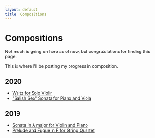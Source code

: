 ```yaml
---
layout: default
title: Compositions
---
```


# Compositions

Not much is going on here as of now, but congratulations for finding this page.

This is where I'll be posting my progress in composition.

## 2020

* [Waltz for Solo Violin](/compositions/waltz-violin)
* ["Salish Sea" Sonata for Piano and Viola](/compositions/salish-sea)

## 2019

* [Sonata in A major for Violin and Piano](/compositions/sonata-amy)
* [Prelude and Fugue in F for String Quartet](/compositions/p&f-in-f-quartet)

